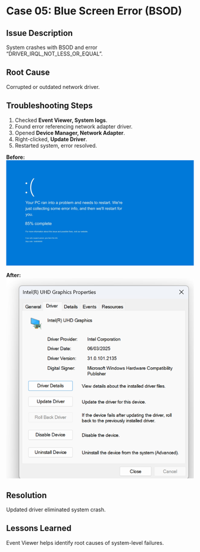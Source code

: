 #  Case 05: Blue Screen Error (BSOD)

##  Issue Description
System crashes with BSOD and error “DRIVER_IRQL_NOT_LESS_OR_EQUAL”.

##  Root Cause
Corrupted or outdated network driver.

##  Troubleshooting Steps
1. Checked **Event Viewer, System logs**.  
2. Found error referencing network adapter driver.  
3. Opened **Device Manager, Network Adapter**.  
4. Right-clicked, **Update Driver**.  
5. Restarted system, error resolved.

 **Before:**  
![BSOD error](https://github.com/Binali2142/Windows-Troubleshooting-Lab/blob/main/Case_05_BlueScreen_Error/01_blue_screen_of_death.png)

 **After:**  
![Fixed driver](https://github.com/Binali2142/Windows-Troubleshooting-Lab/blob/main/Case_05_BlueScreen_Error/02_driver_updated.png)

##  Resolution
Updated driver eliminated system crash.

##  Lessons Learned
Event Viewer helps identify root causes of system-level failures.
